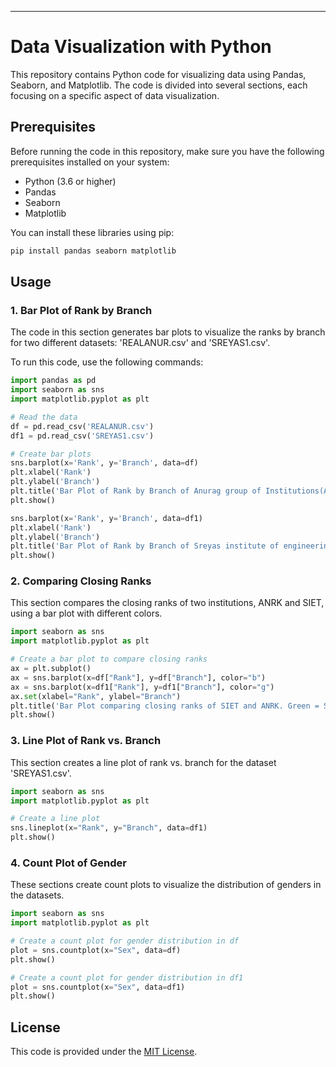 

---

# Data Visualization with Python

This repository contains Python code for visualizing data using Pandas, Seaborn, and Matplotlib. The code is divided into several sections, each focusing on a specific aspect of data visualization.

## Prerequisites

Before running the code in this repository, make sure you have the following prerequisites installed on your system:

- Python (3.6 or higher)
- Pandas
- Seaborn
- Matplotlib

You can install these libraries using pip:

```bash
pip install pandas seaborn matplotlib
```

## Usage

### 1. Bar Plot of Rank by Branch

The code in this section generates bar plots to visualize the ranks by branch for two different datasets: 'REALANUR.csv' and 'SREYAS1.csv'.

To run this code, use the following commands:

```python
import pandas as pd
import seaborn as sns
import matplotlib.pyplot as plt

# Read the data
df = pd.read_csv('REALANUR.csv')
df1 = pd.read_csv('SREYAS1.csv')

# Create bar plots
sns.barplot(x='Rank', y='Branch', data=df)
plt.xlabel('Rank')
plt.ylabel('Branch')
plt.title('Bar Plot of Rank by Branch of Anurag group of Institutions(ANRK)')
plt.show()

sns.barplot(x='Rank', y='Branch', data=df1)
plt.xlabel('Rank')
plt.ylabel('Branch')
plt.title('Bar Plot of Rank by Branch of Sreyas institute of engineering and technology(SIET)')
plt.show()
```

### 2. Comparing Closing Ranks

This section compares the closing ranks of two institutions, ANRK and SIET, using a bar plot with different colors.

```python
import seaborn as sns
import matplotlib.pyplot as plt

# Create a bar plot to compare closing ranks
ax = plt.subplot()
ax = sns.barplot(x=df["Rank"], y=df["Branch"], color="b")
ax = sns.barplot(x=df1["Rank"], y=df1["Branch"], color="g")
ax.set(xlabel="Rank", ylabel="Branch")
plt.title('Bar Plot comparing closing ranks of SIET and ANRK. Green = SIET, Blue = ANRK')
plt.show()
```

### 3. Line Plot of Rank vs. Branch

This section creates a line plot of rank vs. branch for the dataset 'SREYAS1.csv'.

```python
import seaborn as sns
import matplotlib.pyplot as plt

# Create a line plot
sns.lineplot(x="Rank", y="Branch", data=df1)
plt.show()
```

### 4. Count Plot of Gender

These sections create count plots to visualize the distribution of genders in the datasets.

```python
import seaborn as sns
import matplotlib.pyplot as plt

# Create a count plot for gender distribution in df
plot = sns.countplot(x="Sex", data=df)
plt.show()

# Create a count plot for gender distribution in df1
plot = sns.countplot(x="Sex", data=df1)
plt.show()
```

## License

This code is provided under the [MIT License](LICENSE).


